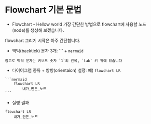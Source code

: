 # Flowchart 기본 문법

- Flowchart - Hellow world
가장 간단한 방법으로 flowchart에 사용할 노드(node)를 생성해 보겠습니다.

flowchart 그리기 시작은  아주 간단합니다.

- 백틱(backtick) 문자 3개: \`\`\` + `mermaid` 

```{note}
참고로 백틱 문자는 키보드 숫자 `1`의 왼쪽, `tab` 키 위에 있습니다
```

- 다이어그램 종류 + 방향(orientaion) 설정: 예) `flowchart LR`
````
```mermaid
    flowchart LR
        내가_만든_노드
```
````

- 실행 결과
```{mermaid}
flowchart LR
    내가_만든_노드
```

